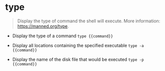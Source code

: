 # type
> Display the type of command the shell will execute.
> More information: <https://manned.org/type>.

- Display the type of a command
`type {{command}}`

- Display all locations containing the specified executable
`type -a {{command}}`

- Display the name of the disk file that would be executed
`type -p {{command}}`
